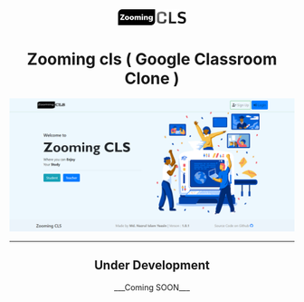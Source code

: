 <div align="center">
<img src="readme/logo.png" width="120px">

<h1> Zooming cls ( Google Classroom Clone )</h2>
<img src="readme/home.png">
<hr>
<h2> Under Development </h2>
<p>___Coming SOON___</p>
</div>

